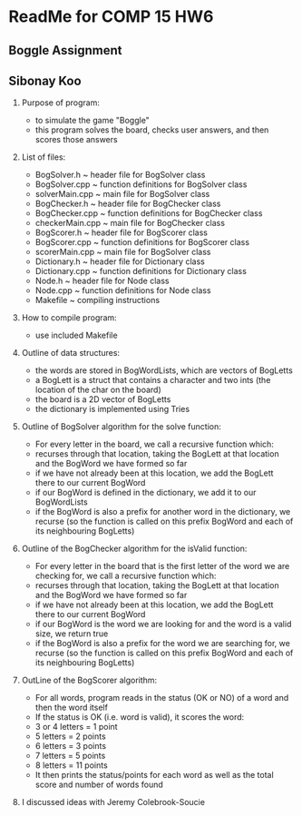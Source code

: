 # ReadMe for COMP 15 HW6
## Boggle Assignment
## Sibonay Koo

1.  Purpose of program:
    - to simulate the game "Boggle"
    - this program solves the board, checks user answers, and then scores those answers

2.  List of files:
    - BogSolver.h  ~  header file for BogSolver class
    - BogSolver.cpp  ~  function definitions for BogSolver class
    - solverMain.cpp  ~  main file for BogSolver class 
    - BogChecker.h  ~  header file for BogChecker class
    - BogChecker.cpp  ~  function definitions for BogChecker class
    - checkerMain.cpp  ~  main file for BogChecker class 
    - BogScorer.h  ~  header file for BogScorer class
    - BogScorer.cpp  ~  function definitions for BogScorer class
    - scorerMain.cpp  ~  main file for BogSolver class 
    - Dictionary.h  ~  header file for Dictionary class
    - Dictionary.cpp  ~  function definitions for Dictionary class
    - Node.h  ~  header file for Node class
    - Node.cpp  ~  function definitions for Node class
    - Makefile  ~  compiling instructions

3.  How to compile program:
    - use included Makefile

4.  Outline of data structures:
    - the words are stored in BogWordLists, which are vectors of BogLetts
	- a BogLett is a struct that contains a character and two ints (the location of the char
	  on the board)
    - the board is a 2D vector of BogLetts 
    - the dictionary is implemented using Tries 

5.  Outline of BogSolver algorithm for the solve function:
    - For every letter in the board, we call a recursive function which:
	- recurses through that location, taking the BogLett at that location and the BogWord we have
	  formed so far
	- if we have not already been at this location, we add the BogLett there to our current BogWord
	- if our BogWord is defined in the dictionary, we add it to our BogWordLists
	- if the BogWord is also a prefix for another word in the dictionary, we recurse (so the function
	  is called on this prefix BogWord and each of its neighbouring BogLetts)

6. Outline of the BogChecker algorithm for the isValid function:
    - For every letter in the board that is the first letter of the word we are checking for, we call a 
      recursive function which:
	- recurses through that location, taking the BogLett at that location and the BogWord we have
	  formed so far
	- if we have not already been at this location, we add the BogLett there to our current BogWord
	- if our BogWord is the word we are looking for and the word is a valid size, we return true 
	- if the BogWord is also a prefix for the word we are searching for, we recurse (so the function
	  is called on this prefix BogWord and each of its neighbouring BogLetts)

7. OutLine of the BogScorer algorithm:
    - For all words, program reads in the status (OK or NO) of a word and then the word itself
    - If the status is OK (i.e. word is valid), it scores the word:
	- 3 or 4 letters = 1 point
	- 5 letters = 2 points
	- 6 letters = 3 points
	- 7 letters = 5 points
	- 8 letters = 11 points
    - It then prints the status/points for each word as well as the total score and number of words found

8. I discussed ideas with Jeremy Colebrook-Soucie
